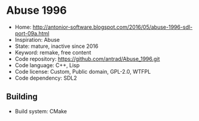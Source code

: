 # Abuse 1996

- Home: http://antonior-software.blogspot.com/2016/05/abuse-1996-sdl-port-09a.html
- Inspiration: Abuse
- State: mature, inactive since 2016
- Keyword: remake, free content
- Code repository: https://github.com/antrad/Abuse_1996.git
- Code language: C++, Lisp
- Code license: Custom, Public domain, GPL-2.0, WTFPL
- Code dependency: SDL2

## Building

- Build system: CMake
